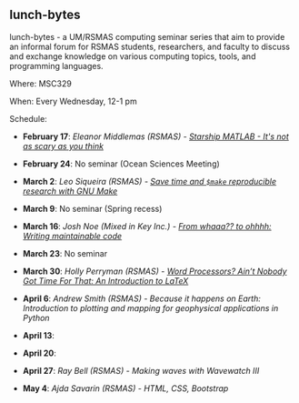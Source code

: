 ## lunch-bytes
lunch-bytes - a UM/RSMAS computing seminar series that aim to provide an informal
forum for RSMAS students, researchers, and faculty to discuss and exchange knowledge
on various computing topics, tools, and programming languages.

Where: MSC329

When: Every Wednesday, 12-1 pm

Schedule:

* **February 17**: *Eleanor Middlemas (RSMAS) - [Starship MATLAB - It's not as scary as you think](https://github.com/milancurcic/lunch-bytes/tree/master/Spring_2016/LB08)*

* **February 24**: No seminar (Ocean Sciences Meeting)

* **March 2**: *Leo Siqueira (RSMAS) - [Save time and `$make` reproducible research with GNU Make](https://github.com/milancurcic/lunch-bytes/tree/master/Spring_2016/LB09)*

* **March 9**: No seminar (Spring recess)

* **March 16**: *Josh Noe (Mixed in Key Inc.) - [From whaaa?? to ohhhh: Writing maintainable code](https://github.com/milancurcic/lunch-bytes/tree/master/Spring_2016/LB10)*

* **March 23**: No seminar

* **March 30**: *Holly Perryman (RSMAS) - [Word Processors? Ain’t Nobody Got Time For That: An Introduction to LaTeX](https://github.com/milancurcic/lunch-bytes/tree/master/Spring_2016/LB11)*

* **April 6**: *Andrew Smith (RSMAS) - Because it happens on Earth: Introduction to plotting and mapping for geophysical applications in Python*

* **April 13**:

* **April 20**: 

* **April 27**: *Ray Bell (RSMAS) - Making waves with Wavewatch III*

* **May 4**: *Ajda Savarin (RSMAS) - HTML, CSS, Bootstrap*
